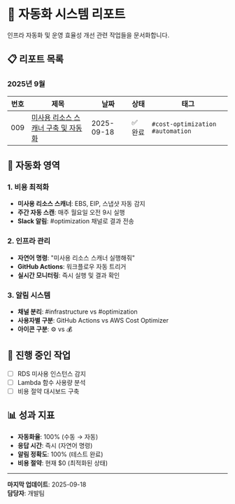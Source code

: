# 🤖 자동화 시스템 리포트

인프라 자동화 및 운영 효율성 개선 관련 작업들을 문서화합니다.

## 📋 리포트 목록

### 2025년 9월

| 번호 | 제목 | 날짜 | 상태 | 태그 |
|------|------|------|------|------|
| 009 | [미사용 리소스 스캐너 구축 및 자동화](./009-unused-resource-scanner-implementation.md) | 2025-09-18 | ✅ 완료 | `#cost-optimization` `#automation` |

## 🎯 자동화 영역

### 1. 비용 최적화
- **미사용 리소스 스캐너**: EBS, EIP, 스냅샷 자동 감지
- **주간 자동 스캔**: 매주 월요일 오전 9시 실행
- **Slack 알림**: #optimization 채널로 결과 전송

### 2. 인프라 관리
- **자연어 명령**: "미사용 리소스 스캐너 실행해줘"
- **GitHub Actions**: 워크플로우 자동 트리거
- **실시간 모니터링**: 즉시 실행 및 결과 확인

### 3. 알림 시스템
- **채널 분리**: #infrastructure vs #optimization
- **사용자별 구분**: GitHub Actions vs AWS Cost Optimizer
- **아이콘 구분**: ⚙️ vs 💰

## 🔄 진행 중인 작업

- [ ] RDS 미사용 인스턴스 감지
- [ ] Lambda 함수 사용량 분석
- [ ] 비용 절약 대시보드 구축

## 📊 성과 지표

- **자동화율**: 100% (수동 → 자동)
- **응답 시간**: 즉시 (자연어 명령)
- **알림 정확도**: 100% (테스트 완료)
- **비용 절약**: 현재 $0 (최적화된 상태)

---

**마지막 업데이트**: 2025-09-18  
**담당자**: 개발팀
